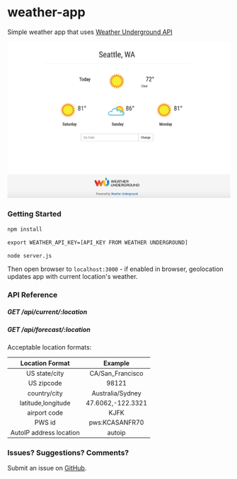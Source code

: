 # weather-app

Simple weather app that uses [Weather Underground API](https://www.wunderground.com/weather/api/d/docs)

![App](/app/img/screenshot.png)

### Getting Started
```
npm install
```

```
export WEATHER_API_KEY=[API_KEY FROM WEATHER UNDERGROUND]
```

```
node server.js
```

Then open browser to ```localhost:3000``` - if enabled in browser, geolocation updates app with current location's weather.

### API Reference
##### GET /api/current/:location
##### GET /api/forecast/:location

Acceptable location formats:

|     Location Format     |      Example      |
|:-----------------------:|:-----------------:|
| US state/city           | CA/San_Francisco  |
| US zipcode              | 98121             |
| country/city            | Australia/Sydney  |
| latitude,longitude      | 47.6062,-122.3321 |
| airport code            | KJFK              |
| PWS id                  | pws:KCASANFR70    |
| AutoIP address location | autoip            |

### Issues? Suggestions? Comments?
Submit an issue on [GitHub](https://github.com/sabbyt/weather-app/issues).
